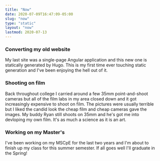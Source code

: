 ```yaml
---
title: "Now"
date: 2020-07-09T16:47:09-05:00
slug: "now"
type: "static"
layout: "now"
lastmod: 2020-07-13
---
```


### Converting my old website 
My last site was a single-page Angular application and this new one is statically generated by Hugo.
This is my first time ever touching static generation and I've been enjoying the hell out of it.

### Shooting on film
Back throughout college I carried around a few 35mm point-and-shoot cameras but all of the film labs in my
area closed down and it got increasingly expensive to shoot on film. The pictures were usually terrible
but I liked the candid look the cheap film and cheap cameras gave the images. My buddy Ryan still shoots
on 35mm and he's got me into devloping my own film. It's as much a science as it is an art.

### Working on my Master's
I've been working on my MSCpE for the last two years and I'm about to 
finish up my class for this summer semester. If all goes well I'll graduate in the Spring!